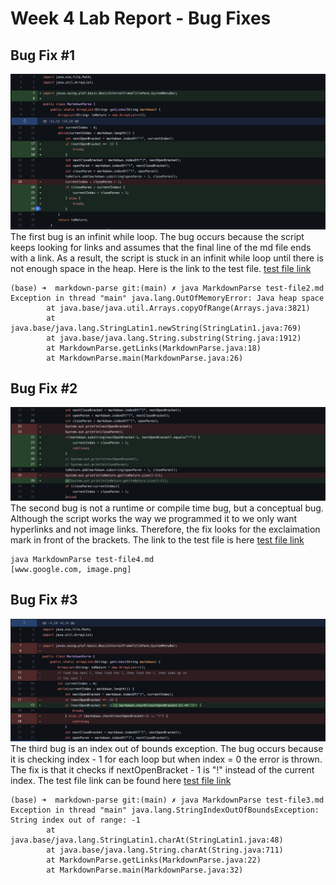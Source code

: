 # Week 4 Lab Report - Bug Fixes
## Bug Fix #1
![Bug 1](lab2/bug1.png)
The first bug is an infinit while loop. The bug occurs because the script keeps looking for links and assumes that the final line of the md file ends with a link. As a result, the script is stuck in an infinit while loop until there is not enough space in the heap. Here is the link to the test file. [test file link](https://github.com/tarunm20/markdown-parse/blob/main/test-file2.md)

```
(base) ➜  markdown-parse git:(main) ✗ java MarkdownParse test-file2.md
Exception in thread "main" java.lang.OutOfMemoryError: Java heap space
        at java.base/java.util.Arrays.copyOfRange(Arrays.java:3821)
        at java.base/java.lang.StringLatin1.newString(StringLatin1.java:769)
        at java.base/java.lang.String.substring(String.java:1912)
        at MarkdownParse.getLinks(MarkdownParse.java:18)
        at MarkdownParse.main(MarkdownParse.java:26)
```

## Bug Fix #2
![Bug 2](lab2/bug2.png)
The second bug is not a runtime or compile time bug, but a conceptual bug. Although the script works the way we programmed it to we only want hyperlinks and not image links. Therefore, the fix looks for the exclaimation mark in front of the brackets. The link to the test file is here [test file link](https://github.com/tarunm20/markdown-parse/blob/main/test-file4.md)

```
java MarkdownParse test-file4.md
[www.google.com, image.png]
```

## Bug Fix #3
![Bug 3](lab2/bug3.png)
The third bug is an index out of bounds exception. The bug occurs because it is checking index - 1 for each loop but when index = 0 the error is thrown. The fix is that it checks if nextOpenBracket - 1 is "!" instead of the current index. The test file link can be found here [test file link](https://github.com/tarunm20/markdown-parse/blob/main/test-file3.md)

```
(base) ➜  markdown-parse git:(main) ✗ java MarkdownParse test-file3.md
Exception in thread "main" java.lang.StringIndexOutOfBoundsException: String index out of range: -1
        at java.base/java.lang.StringLatin1.charAt(StringLatin1.java:48)
        at java.base/java.lang.String.charAt(String.java:711)
        at MarkdownParse.getLinks(MarkdownParse.java:22)
        at MarkdownParse.main(MarkdownParse.java:32)
```